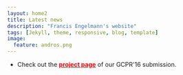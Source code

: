 ```yaml
---
layout: home2
title: Latest news
description: "Francis Engelmann's website"
tags: [Jekyll, theme, responsive, blog, template]
image:
  feature: andros.png
---
```


<ul>
<li>Check out the <a href="http://www.vision.rwth-aachen.de/page/shape_priors"><font color="red"><strong>project page</strong></font></a> of our GCPR'16 submission.</li>
</ul>




